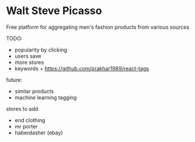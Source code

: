 Walt Steve Picasso
==================

Free platform for aggregating men's fashion products from various sources

TODO:
- popularity by clicking
- users save
- more stores
- keywords + https://github.com/prakhar1989/react-tags

future:
- similar products
- machine learning tagging

stores to add
- end clothing
- mr porter
- haberdasher (ebay)
